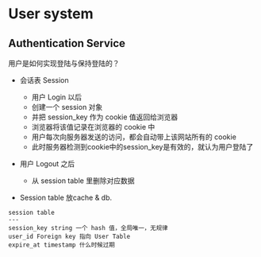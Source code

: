 # User system

## Authentication Service

用户是如何实现登陆与保持登陆的？

* 会话表 Session
    * 用户 Login 以后
    * 创建一个 session 对象
    * 并把 session_key 作为 cookie 值返回给浏览器
    * 浏览器将该值记录在浏览器的 cookie 中
    * 用户每次向服务器发送的访问，都会自动带上该网站所有的 cookie
    * 此时服务器检测到cookie中的session_key是有效的，就认为用户登陆了

* 用户 Logout 之后
    * 从 session table 里删除对应数据
    
* Session table 放cache & db.

```
session table
---
session_key string 一个 hash 值，全局唯一，无规律
user_id Foreign key 指向 User Table
expire_at timestamp 什么时候过期
```
